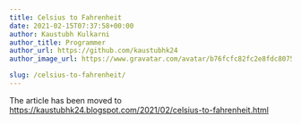 ```yaml
---
title: Celsius to Fahrenheit
date: 2021-02-15T07:37:58+00:00
author: Kaustubh Kulkarni
author_title: Programmer
author_url: https://github.com/kaustubhk24
author_image_url: https://www.gravatar.com/avatar/b76fcfc82fc2e8fdc8075636f1735f61?s=200

slug: /celsius-to-fahrenheit/
---
```

The article has been moved to https://kaustubhk24.blogspot.com/2021/02/celsius-to-fahrenheit.html